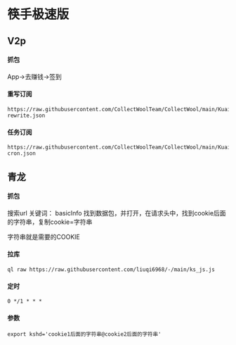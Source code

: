 # 筷手极速版



## V2p
#### 抓包
App->去赚钱->签到
#### 重写订阅
```
https://raw.githubusercontent.com/CollectWoolTeam/CollectWool/main/KuaiShou/ks-rewrite.json
```
#### 任务订阅
```
https://raw.githubusercontent.com/CollectWoolTeam/CollectWool/main/KuaiShou/ks-cron.json
```

## 青龙
#### 抓包
搜索url 关键词： basicInfo
找到数据包，并打开，在请求头中，找到cookie后面的字符串，复制cookie=字符串

字符串就是需要的COOKIE
#### 拉库
```
ql raw https://raw.githubusercontent.com/liuqi6968/-/main/ks_js.js
```

#### 定时
```
0 */1 * * * 
```
#### 参数
```
export kshd='cookie1后面的字符串@cookie2后面的字符串'
```
